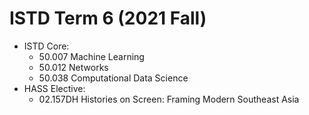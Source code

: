 # ISTD Term 6 (2021 Fall)

- ISTD Core:
    - 50.007 Machine Learning
    - 50.012 Networks
    - 50.038 Computational Data Science
- HASS Elective:
    - 02.157DH Histories on Screen: Framing Modern Southeast Asia
